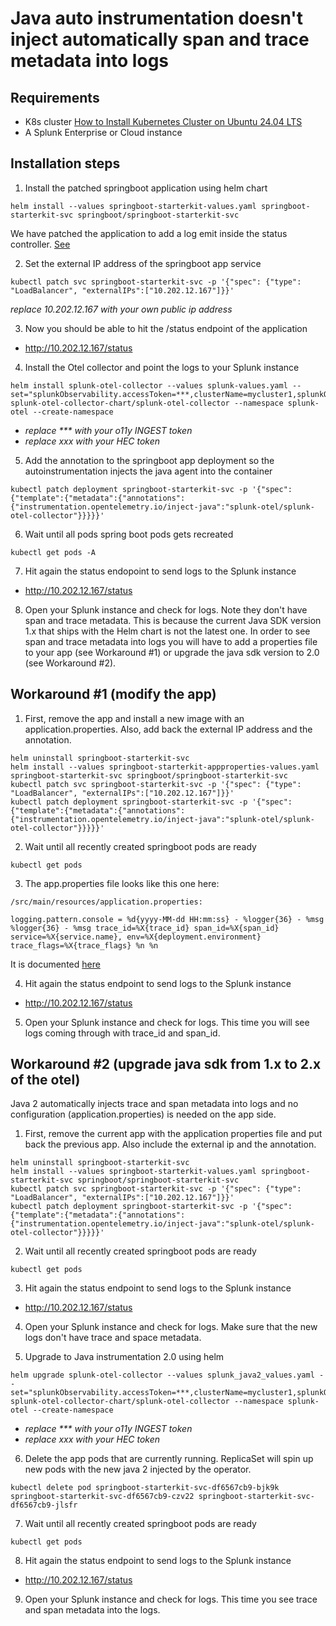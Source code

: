 # Java auto instrumentation doesn't inject automatically span and trace metadata into logs

## Requirements
* K8s cluster [How to Install Kubernetes Cluster on Ubuntu 24.04 LTS](https://hbayraktar.medium.com/how-to-install-kubernetes-cluster-on-ubuntu-22-04-step-by-step-guide-7dbf7e8f5f99)
* A Splunk Enterprise or Cloud instance

## Installation steps

1. Install the patched springboot application using helm chart
```
helm install --values springboot-starterkit-values.yaml springboot-starterkit-svc springboot/springboot-starterkit-svc
```
We have patched the application to add a log emit inside the status controller. [See](https://github.com/josephrodriguez/springboot-starterkit/commit/8c506856bbb321f641ced6215a15f1067931de44)

2. Set the external IP address of the springboot app service
```
kubectl patch svc springboot-starterkit-svc -p '{"spec": {"type": "LoadBalancer", "externalIPs":["10.202.12.167"]}}'
```
*replace 10.202.12.167 with your own public ip address*

3. Now you should be able to hit the /status endpoint of the application
* http://10.202.12.167/status

4. Install the Otel collector and point the logs to your Splunk instance
```
helm install splunk-otel-collector --values splunk-values.yaml --set="splunkObservability.accessToken=***,clusterName=mycluster1,splunkObservability.realm=us1,gateway.enabled=false,splunkObservability.profilingEnabled=true,environment=lab,operator.enabled=true,certmanager.enabled=true,agent.discovery.enabled=true" splunk-otel-collector-chart/splunk-otel-collector --namespace splunk-otel --create-namespace
```
* *replace *** with your o11y INGEST token*
* *replace xxx with your HEC token*

5. Add the annotation to the springboot app deployment so the autoinstrumentation injects the java agent into the container
```
kubectl patch deployment springboot-starterkit-svc -p '{"spec":{"template":{"metadata":{"annotations":{"instrumentation.opentelemetry.io/inject-java":"splunk-otel/splunk-otel-collector"}}}}}'
```

6. Wait until all pods spring boot pods gets recreated
```
kubectl get pods -A
```

7. Hit again the status endopoint to send logs to the Splunk instance
* http://10.202.12.167/status

8. Open your Splunk instance and check for logs. Note they don't have span and trace metadata. This is because the current Java SDK version 1.x that ships with the Helm chart is not the latest one. In order to see span and trace metadata into logs you will have to add a properties file to your app (see Workaround #1) or upgrade the java sdk version to 2.0 (see Workaround #2).

## Workaround #1 (modify the app)

1. First, remove the app and install a new image with an application.properties. Also, add back the external IP address and the annotation.
```
helm uninstall springboot-starterkit-svc
helm install --values springboot-starterkit-appproperties-values.yaml springboot-starterkit-svc springboot/springboot-starterkit-svc
kubectl patch svc springboot-starterkit-svc -p '{"spec": {"type": "LoadBalancer", "externalIPs":["10.202.12.167"]}}'
kubectl patch deployment springboot-starterkit-svc -p '{"spec":{"template":{"metadata":{"annotations":{"instrumentation.opentelemetry.io/inject-java":"splunk-otel/splunk-otel-collector"}}}}}'
```

2. Wait until all recently created springboot pods are ready
```
kubectl get pods
```

3. The app.properties file looks like this one here:
```
/src/main/resources/application.properties:

logging.pattern.console = %d{yyyy-MM-dd HH:mm:ss} - %logger{36} - %msg %logger{36} - %msg trace_id=%X{trace_id} span_id=%X{span_id} service=%X{service.name}, env=%X{deployment.environment} trace_flags=%X{trace_flags} %n %n
```
It is documented [here](https://docs.splunk.com/observability/en/gdi/get-data-in/application/java/instrumentation/connect-traces-logs.html#configure-your-logging-library)

4. Hit again the status endpoint to send logs to the Splunk instance
* http://10.202.12.167/status

5. Open your Splunk instance and check for logs. This time you will see logs coming through with trace_id and span_id.

## Workaround #2 (upgrade java sdk from 1.x to 2.x of the otel)

Java 2 automatically injects trace and span metadata into logs and no configuration (application.properties) is needed on the app side.

1. First, remove the current app with the application properties file and put back the previous app. Also include the external ip and the annotation.
```
helm uninstall springboot-starterkit-svc
helm install --values springboot-starterkit-values.yaml springboot-starterkit-svc springboot/springboot-starterkit-svc
kubectl patch svc springboot-starterkit-svc -p '{"spec": {"type": "LoadBalancer", "externalIPs":["10.202.12.167"]}}'
kubectl patch deployment springboot-starterkit-svc -p '{"spec":{"template":{"metadata":{"annotations":{"instrumentation.opentelemetry.io/inject-java":"splunk-otel/splunk-otel-collector"}}}}}'
```

2. Wait until all recently created springboot pods are ready
```
kubectl get pods
```

3. Hit again the status endpoint to send logs to the Splunk instance
* http://10.202.12.167/status

4. Open your Splunk instance and check for logs. Make sure that the new logs don't have trace and space metadata.

5. Upgrade to Java instrumentation 2.0 using helm
```
helm upgrade splunk-otel-collector --values splunk_java2_values.yaml --set="splunkObservability.accessToken=***,clusterName=mycluster1,splunkObservability.realm=us1,gateway.enabled=false,splunkObservability.profilingEnabled=true,environment=lab,operator.enabled=true,certmanager.enabled=true,agent.discovery.enabled=true" splunk-otel-collector-chart/splunk-otel-collector --namespace splunk-otel --create-namespace
```
* *replace *** with your o11y INGEST token*
* *replace xxx with your HEC token*

6. Delete the app pods that are currently running. ReplicaSet will spin up new pods with the new java 2 injected by the operator.
```
kubectl delete pod springboot-starterkit-svc-df6567cb9-bjk9k springboot-starterkit-svc-df6567cb9-czv22 springboot-starterkit-svc-df6567cb9-jlsfr
```

7. Wait until all recently created springboot pods are ready
```
kubectl get pods
```

8. Hit again the status endpoint to send logs to the Splunk instance
* http://10.202.12.167/status

9. Open your Splunk instance and check for logs. This time you see trace and span metadata into the logs.

